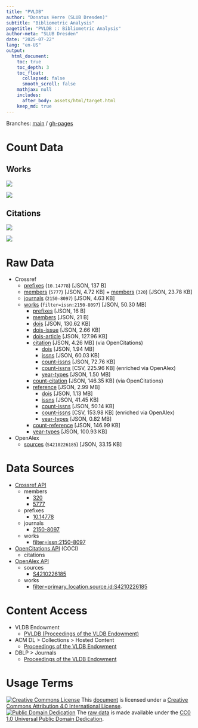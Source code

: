 ```yaml
---
title: "PVLDB"
author: "Donatus Herre (SLUB Dresden)"
subtitle: "Bibliometric Analysis"
pagetitle: "PVLDB :: Bibliometric Analysis"
author-meta: "SLUB Dresden"
date: "2025-07-22"
lang: "en-US"
output:
  html_document:
    toc: true
    toc_depth: 3
    toc_float:
      collapsed: false
      smooth_scroll: false
    mathjax: null
    includes:
      after_body: assets/html/target.html
    keep_md: true
---
```






Branches: [main](https://github.com/slub/pvldb/tree/main) / [gh-pages](https://github.com/slub/pvldb/tree/gh-pages)

# Count Data





## Works



![](/home/runner/work/pvldb/pvldb/public/index_files/figure-html/crossref-works-count-plot-1.png)<!-- -->



![](/home/runner/work/pvldb/pvldb/public/index_files/figure-html/openalex-works-count-plot-1.png)<!-- -->

## Citations



![](/home/runner/work/pvldb/pvldb/public/index_files/figure-html/openalex-citations-count-plot-1.png)<!-- -->



![](/home/runner/work/pvldb/pvldb/public/index_files/figure-html/jcr-citations-count-plot-1.png)<!-- -->

# Raw Data

- Crossref
  - [prefixes](./data/crossref_prefixes_10-14778.json) (`10.14778`) [JSON, 137 B]
  - [members](./data/crossref_members_5777.json) (`5777`) [JSON, 4.72 KB] + [members](./data/crossref_members_320.json) (`320`) [JSON, 23.78 KB]
  - [journals](./data/crossref_journals_2150-8097.json) (`2150-8097`) [JSON, 4.63 KB]
  - [works](./data/crossref_works_filter-issn-2150-8097_works.json) (`filter=issn:2150-8097`) [JSON, 50.30 MB]
    - [prefixes](./data/crossref_works_filter-issn-2150-8097_prefixes.json) [JSON, 16 B]
    - [members](./data/crossref_works_filter-issn-2150-8097_members.json) [JSON, 21 B]
    - [dois](./data/crossref_works_filter-issn-2150-8097_dois.json) [JSON, 130.62 KB]
    - [dois-issue](./data/crossref_works_filter-issn-2150-8097_dois-issue.json) [JSON, 2.66 KB]
    - [dois-article](./data/crossref_works_filter-issn-2150-8097_dois-article.json) [JSON, 127.96 KB]
    - [citation](./data/crossref_works_filter-issn-2150-8097_citation.json) [JSON, 4.26 MB] (via OpenCitations)
      - [dois](./data/crossref_works_filter-issn-2150-8097_dois-citation.json) [JSON, 1.94 MB]
      - [issns](./data/crossref_works_filter-issn-2150-8097_issns-citation.json) [JSON, 60.03 KB]
      - [count-issns](./data/crossref_works_filter-issn-2150-8097_count-issns-citation.json) [JSON, 72.76 KB]
      - [count-issns](./data/crossref_works_filter-issn-2150-8097_count-issns-citation.csv) [CSV, 225.96 KB] (enriched via OpenAlex)
      - [year-types](./data/crossref_works_filter-issn-2150-8097_year-types-citation.json) [JSON, 1.50 MB]
    - [count-citation](./data/crossref_works_filter-issn-2150-8097_count-citation.json) [JSON, 146.35 KB] (via OpenCitations)
    - [reference](./data/crossref_works_filter-issn-2150-8097_reference.json) [JSON, 2.99 MB]
      - [dois](./data/crossref_works_filter-issn-2150-8097_dois-reference.json) [JSON, 1.13 MB]
      - [issns](./data/crossref_works_filter-issn-2150-8097_issns-reference.json) [JSON, 41.45 KB]
      - [count-issns](./data/crossref_works_filter-issn-2150-8097_count-issns-reference.json) [JSON, 50.14 KB]
      - [count-issns](./data/crossref_works_filter-issn-2150-8097_count-issns-reference.csv) [CSV, 153.98 KB] (enriched via OpenAlex)
      - [year-types](./data/crossref_works_filter-issn-2150-8097_year-types-reference.json) [JSON, 0.82 MB]
    - [count-reference](./data/crossref_works_filter-issn-2150-8097_count-reference.json) [JSON, 146.99 KB]
    - [year-types](./data/crossref_works_filter-issn-2150-8097_year-types.json) [JSON, 100.93 KB]
- OpenAlex
  - [sources](./data/openalex_journals_V4210226185.json) (`S4210226185`) [JSON, 33.15 KB]

# Data Sources

- [Crossref API](https://api.crossref.org)
  - members
    - [320](https://api.crossref.org/members/320?mailto=bibliometrie@slub-dresden.de)
    - [5777](https://api.crossref.org/members/5777?mailto=bibliometrie@slub-dresden.de)
  - prefixes
    - [10.14778](https://api.crossref.org/prefixes/10.14778?mailto=bibliometrie@slub-dresden.de)
  - journals
    - [2150-8097](https://api.crossref.org/journals/2150-8097?mailto=bibliometrie@slub-dresden.de)
  - works
    - [filter=issn:2150-8097](https://api.crossref.org/works?filter=issn:2150-8097&mailto=bibliometrie@slub-dresden.de)
- [OpenCitations API](https://opencitations.net/index/coci/api/v1) (COCI)
  - citations
- [OpenAlex API](https://docs.openalex.org)
  - sources
    - [S4210226185](https://api.openalex.org/sources/S4210226185?mailto=bibliometrie@slub-dresden.de)
  - works
    - [filter=primary_location.source.id:S4210226185](https://api.openalex.org/works?filter=primary_location.source.id:S4210226185&mailto=bibliometrie@slub-dresden.de)

# Content Access

- VLDB Endowment
  - [PVLDB (Proceedings of the VLDB Endowment)](https://vldb.org/pvldb/)
- ACM DL > Collections > Hosted Content
    - [Proceedings of the VLDB Endowment](https://dl.acm.org/journal/pvldb)
- DBLP > Journals
    - [Proceedings of the VLDB Endowment](https://dblp.org/db/journals/pvldb/)

# Usage Terms

[![Creative Commons License](https://mirrors.creativecommons.org/presskit/buttons/80x15/svg/by.svg)](http://creativecommons.org/licenses/by/4.0/) This [document](#) is licensed under a [Creative Commons Attribution 4.0 International License](./LICENSE.txt).  
[![Public Domain Dedication](https://mirrors.creativecommons.org/presskit/buttons/80x15/svg/cc-zero.svg)](https://creativecommons.org/publicdomain/zero/1.0/) The [raw data](#raw-data) is made available under the [CC0 1.0 Universal Public Domain Dedication](./data/LICENSE.txt).
